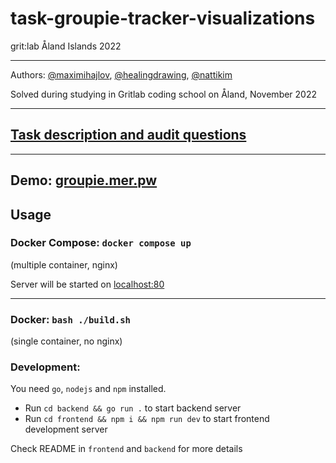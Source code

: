 # task-groupie-tracker-visualizations
grit:lab Åland Islands 2022

---

Authors: [@maximihajlov](https://github.com/maximihajlov), [@healingdrawing](https://github.com/healingdrawing), [@nattikim](https://github.com/nattikim)

Solved during studying in Gritlab coding school on Åland, November 2022

---

## [Task description and audit questions](https://github.com/01-edu/public/tree/master/subjects/groupie-tracker)

---

## Demo: [groupie.mer.pw](https://groupie.mer.pw/)

## Usage

### Docker Compose: `docker compose up`

(multiple container, nginx)

Server will be started on [localhost:80](http://localhost:80/)

---

### Docker: `bash ./build.sh`

(single container, no nginx)

### Development:

You need `go`, `nodejs` and `npm` installed.

- Run `cd backend && go run .` to start backend server
- Run `cd frontend && npm i && npm run dev` to start frontend development server

Check README in `frontend` and `backend` for more details
